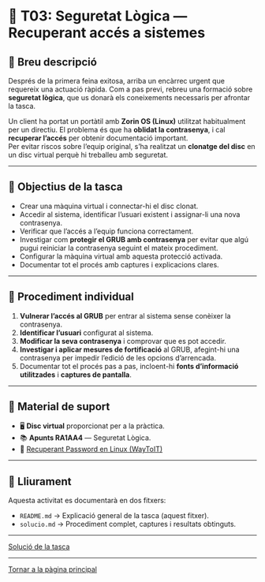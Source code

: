 # 🧰 T03: Seguretat Lògica — Recuperant accés a sistemes

## 📌 Breu descripció
Després de la primera feina exitosa, arriba un encàrrec urgent que requereix una actuació ràpida. Com a pas previ, rebreu una formació sobre **seguretat lògica**, que us donarà els coneixements necessaris per afrontar la tasca.

Un client ha portat un portàtil amb **Zorin OS (Linux)** utilitzat habitualment per un directiu. El problema és que ha **oblidat la contrasenya**, i cal **recuperar l’accés** per obtenir documentació important.  
Per evitar riscos sobre l’equip original, s’ha realitzat un **clonatge del disc** en un disc virtual perquè hi treballeu amb seguretat.

---

## 🎯 Objectius de la tasca
- Crear una màquina virtual i connectar-hi el disc clonat.  
- Accedir al sistema, identificar l’usuari existent i assignar-li una nova contrasenya.  
- Verificar que l’accés a l’equip funciona correctament.  
- Investigar com **protegir el GRUB amb contrasenya** per evitar que algú pugui reiniciar la contrasenya seguint el mateix procediment.  
- Configurar la màquina virtual amb aquesta protecció activada.  
- Documentar tot el procés amb captures i explicacions clares.

---

## 🧭 Procediment individual
1. **Vulnerar l’accés al GRUB** per entrar al sistema sense conèixer la contrasenya.  
2. **Identificar l’usuari** configurat al sistema.  
3. **Modificar la seva contrasenya** i comprovar que es pot accedir.  
4. **Investigar i aplicar mesures de fortificació** al GRUB, afegint-hi una contrasenya per impedir l’edició de les opcions d’arrencada.  
5. Documentar tot el procés pas a pas, incloent-hi **fonts d’informació utilitzades** i **captures de pantalla**.

---

## 📝 Material de suport
- 🖥️ **Disc virtual** proporcionat per a la pràctica.  
- 📚 **Apunts RA1AA4** — Seguretat Lògica.  
- 🔗 [Recuperant Password en Linux (WayToIT)](https://waytoit.wordpress.com/2013/06/06/recuperando-password-en-ubuntu/)

---

## 📂 Lliurament
Aquesta activitat es documentarà en dos fitxers:
- `README.md` → Explicació general de la tasca (aquest fitxer).  
- `solucio.md` → Procediment complet, captures i resultats obtinguts.

---

[Solució de la tasca](solucio.md)

---

[Tornar a la pàgina principal](../)


